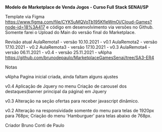 ****Modelo de Marketplace de Venda Jogos - Curso Full Stack SENAI/SP****

Template via Figma https://www.figma.com/file/CYK5uMQVoTb195KfleWmOj/Cloud-Games?node-id=18%3A417 e código em desenvolvimento via versões no Github.
Somente farei o Upload do Main do versão final do Marketplace.

Revisão atual
AulaRemota1 - versão 10.10.2021 - v0.1
AulaRemota2 - versão 17.10.2021 - v0.2
AulaRemota3 - versão 17.10.2021 - v0.3
AulaRemota4 - versão 06.11.2021 - v0.4
            - versão 25.11.2021 - vAlpha      
https://github.com/brunodepaulo/MarketplaceGamesSenai/tree/SA3-ER4

Notas

vAlpha
Pagina inicial criada, ainda faltam alguns ajustes

v0.4
Aplicação de Jquery no menu
Criação de carousel  dos destaques(banner principal da página) em Jquery

v0.3
Alteração na seção ofertas para receber javascript dinâmico.

v0.2
Alteração na responsividade somente do menu para telas de 1920px para 768px;
Criação do menu 'Hamburguer' para telas abaixo de 768px.

Criador Bruno Conti de Paulo
